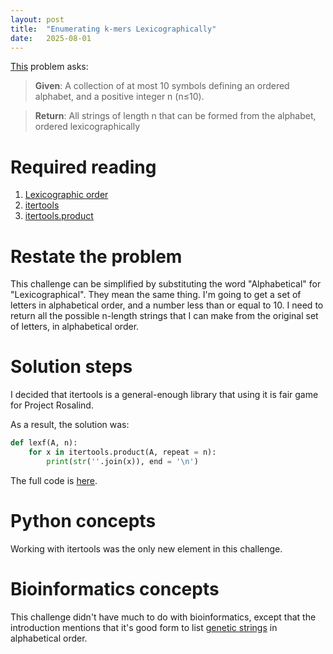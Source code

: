 ```yaml
---
layout: post
title:  "Enumerating k-mers Lexicographically"
date:   2025-08-01
---
```


[This](https://rosalind.info/problems/lexf/) problem asks:

> **Given**: A collection of at most 10 symbols defining an ordered alphabet, and a positive integer n (n≤10).

> **Return**: All strings of length n that can be formed from the alphabet, ordered lexicographically

<!--Break-->

# Required reading
1. [Lexicographic order](https://en.wikipedia.org/wiki/Lexicographic_order)
2. [itertools](https://docs.python.org/3/library/itertools.html)
3. [itertools.product](https://docs.python.org/3/library/itertools.html#itertools.product)

# Restate the problem
This challenge can be simplified by substituting the word "Alphabetical" for "Lexicographical". They mean the same thing.
I'm going to get a set of letters in alphabetical order, and a number less than or equal to 10. I need to return all the possible n-length strings that I can make from the original set of letters, in alphabetical order.

# Solution steps
I decided that itertools is a general-enough library that using it is fair game for Project Rosalind.

As a result, the solution was:
```python
def lexf(A, n):
    for x in itertools.product(A, repeat = n):
        print(str(''.join(x)), end = '\n')
```
The full code is [here](https://github.com/rmbryan71/rosalind/blob/main/solution-code/lexf.py).

# Python concepts
Working with itertools was the only new element in this challenge. 

# Bioinformatics concepts
This challenge didn't have much to do with bioinformatics, except that the introduction mentions that it's good form to list [genetic strings](https://rosalind.info/glossary/genetic-string/) in alphabetical order.

